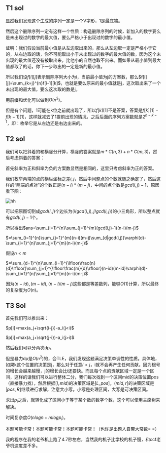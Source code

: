 ## T1 sol

显然我们发现这个生成的序列一定是一个V字形，1是最底端。

然后这个删除序列一定有这样一个性质：构造删除序列的时候，新加入的数字要么是未出现过的数字的最大值，要么严格小于出现过的数字的最小值。

证明：我们假设当前最小值是从左边取出来的，那么从左边取一定是严格小于它的，从右边取的话，你不可能取出小于未出现过的数字的最大值的数，因为这个未出现的最大值还没有被取出来，比他小的自然也取不出来。而如果从最小值到最大值都取了的话，你下一步取出的一定是新的最小值。

所以我们设$f[i][j]$表示删除序列大小为i，当前最小值为j的方案数，那么$f[i][j]=\sum_{k=j}^{n}f[i-1][k]$，也就是要么原来的最小值就是j，这次取出来了一个未出现的最大值，要么这次取的数是j。

用前缀和优化可以做到$O(n^2)$。

但是有个问题，1可能在k位之前就出现了，所以$f[k][1]$不是答案，答案是$f[k][1]-f[k-1][1]$，这样就减去了1提前出现的情况，之后后面的序列方案数就是$2^{n-k-1}$，即：枚举它是从左边还是右边出来的。

## T2 sol

我们可以把斜着的和横竖分开算，横竖的答案就是$m*C(n,3)+n*C(m,3)$，然后考虑斜着的答案：

首先斜率为正和斜率为负的方案数显然是相同的，这里只考虑斜率为正的答案。

我们枚举两端的点的横纵坐标之差$i,j​$，然后中间整点的个数就随之确定了，然后这样的“两端的点对”的个数正是$(n-i)*(m-j)​$，中间的点个数是$gcd(i,j)-1​$，原因看下图：

![hh](http://images.cnblogs.com/cnblogs_com/CK6100LGEV2/1263985/o_hh.png)

可以把原图切割成$gcd(i,j)$个边长为$(i/gcd(i,j),j/gcd(i,j))$的小三角形，所以整点就有$gcd(i,j)-1$个。

所以得出$ans=\sum_{i=1}^{n}\sum_{j=1}^{m}(gcd(i,j)-1)(n-i)(m-j)$

$=\sum_{i=1}^{n}\sum_{j=1}^{m}(n-i)(m-j)\sum_{d|gcd(i,j)}\varphi(d)-\sum_{i=1}^{n}\sum_{j=1}^{m}(n-i)(m-j)$

假设$n<m$

$=\sum_{d=1}^{n}\sum_{i=1}^{\lfloor\frac{n}{d}\rfloor}\sum_{j=1}^{\lfloor\frac{m}{d}\rfloor}(n-id)(m-id)\varphi(d)-\sum_{i=1}^{n}\sum_{j=1}^{m}(n-i)(m-j)$

因为$(n-id),(m-id),(n-i)(m-j)$这些都是等差数列，能够$O(1)$计算，所以最终的复杂度为$O(n)$。

## T3 Sol

首先我们可以推出来：

$p[i]=max(a_j+\sqrt{i-j})-a_i(j<i)$

$p[i]=max(a_j+\sqrt{j-i})-a_i(j>i)$

然后我们可以分两次dp。

但是暴力dp是$O(n^2)​$的，会TLE，我们发现这题满足决策单调性的性质。具体地，如果k这个位置的决策是j，那么对于任意$i<j​$，i就不会再产生任何贡献，因为根号的增长会越来越慢，j的增长会比i还要快。而且每个点的贡献区域一定是一个区间，这样的话我们可以进行整体二分，我们每次找到一个区间mid的决策位置pos（直接暴力找），然后根据$[l,mid)​$的决策区域是$[L,pos]​$，$(mid,r]​$的决策区域是$[pos,R]​$继续进行求解，注意大小写，小写是处理区间，大写是可决策区间。

求出$p_i$之后，就转化成了区间小于等于某个数的数字个数，这个可以使用主席树来解决。

时间复杂度$O(nlogn+mlogp_i)$。

本题可能卡常！本题可能卡常！本题可能卡常！（也许是出题人自带大常数= =）

我的程序在我的老爷机上跑了4.7秒左右，当然我的机子比学校的机子慢，和ccf老爷机速度差不多。